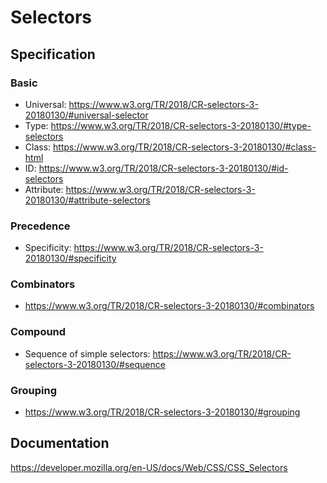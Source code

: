# Selectors

## Specification

### Basic

* Universal: https://www.w3.org/TR/2018/CR-selectors-3-20180130/#universal-selector
* Type: https://www.w3.org/TR/2018/CR-selectors-3-20180130/#type-selectors
* Class: https://www.w3.org/TR/2018/CR-selectors-3-20180130/#class-html
* ID: https://www.w3.org/TR/2018/CR-selectors-3-20180130/#id-selectors
* Attribute: https://www.w3.org/TR/2018/CR-selectors-3-20180130/#attribute-selectors

### Precedence

* Specificity: https://www.w3.org/TR/2018/CR-selectors-3-20180130/#specificity

### Combinators

* https://www.w3.org/TR/2018/CR-selectors-3-20180130/#combinators

### Compound

* Sequence of simple selectors: https://www.w3.org/TR/2018/CR-selectors-3-20180130/#sequence

### Grouping

* https://www.w3.org/TR/2018/CR-selectors-3-20180130/#grouping

## Documentation

https://developer.mozilla.org/en-US/docs/Web/CSS/CSS_Selectors